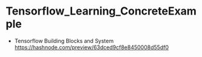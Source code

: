 # Tensorflow_Learning_ConcreteExample

- Tensorflow Building Blocks and System
    https://hashnode.com/preview/63dced9cf8e8450008d55df0

